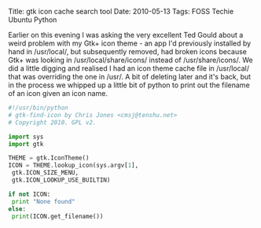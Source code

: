 Title: gtk icon cache search tool
Date: 2010-05-13
Tags: FOSS Techie Ubuntu Python

Earlier on this evening I was asking the very excellent Ted Gould about a weird problem with my Gtk+ icon theme - an app I'd previously installed by hand in /usr/local/, but subsequently removed, had broken icons because Gtk+ was looking in /usr/local/share/icons/ instead of /usr/share/icons/.
We did a little digging and realised I had an icon theme cache file in /usr/local/ that was overriding the one in /usr/. A bit of deleting later and it's back, but in the process we whipped up a little bit of python to print out the filename of an icon given an icon name.

```python
#!/usr/bin/python
# gtk-find-icon by Chris Jones <cmsj@tenshu.net>
# Copyright 2010. GPL v2.

import sys
import gtk

THEME = gtk.IconTheme()
ICON = THEME.lookup_icon(sys.argv[1],
 gtk.ICON_SIZE_MENU,
 gtk.ICON_LOOKUP_USE_BUILTIN)

if not ICON:
 print "None found"
else:
 print(ICON.get_filename())
```
